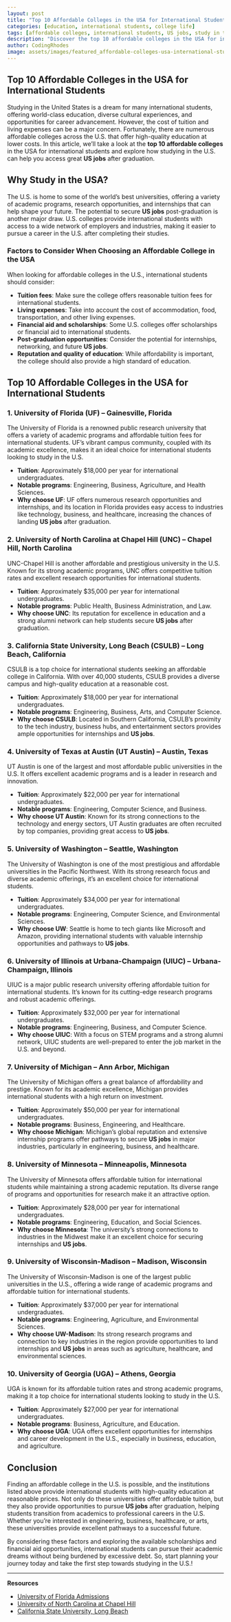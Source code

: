 ```yaml
---
layout: post
title: "Top 10 Affordable Colleges in the USA for International Students"
categories: [education, international students, college life]
tags: [affordable colleges, international students, US jobs, study in the USA, higher education, college tuition]
description: "Discover the top 10 affordable colleges in the USA for international students. Explore your options for higher education in the U.S. and how studying here can lead to future US jobs."
author: CodingRhodes
image: assets/images/featured_affordable-colleges-usa-international-students.webp
---
```



## Top 10 Affordable Colleges in the USA for International Students

Studying in the United States is a dream for many international students, offering world-class education, diverse cultural experiences, and opportunities for career advancement. However, the cost of tuition and living expenses can be a major concern. Fortunately, there are numerous affordable colleges across the U.S. that offer high-quality education at lower costs. In this article, we’ll take a look at the **top 10 affordable colleges** in the USA for international students and explore how studying in the U.S. can help you access great **US jobs** after graduation.

## Why Study in the USA?

The U.S. is home to some of the world’s best universities, offering a variety of academic programs, research opportunities, and internships that can help shape your future. The potential to secure **US jobs** post-graduation is another major draw. U.S. colleges provide international students with access to a wide network of employers and industries, making it easier to pursue a career in the U.S. after completing their studies.

### Factors to Consider When Choosing an Affordable College in the USA

When looking for affordable colleges in the U.S., international students should consider:

- **Tuition fees**: Make sure the college offers reasonable tuition fees for international students.
- **Living expenses**: Take into account the cost of accommodation, food, transportation, and other living expenses.
- **Financial aid and scholarships**: Some U.S. colleges offer scholarships or financial aid to international students.
- **Post-graduation opportunities**: Consider the potential for internships, networking, and future **US jobs**.
- **Reputation and quality of education**: While affordability is important, the college should also provide a high standard of education.

## Top 10 Affordable Colleges in the USA for International Students

### 1. **University of Florida (UF)** – Gainesville, Florida

The University of Florida is a renowned public research university that offers a variety of academic programs and affordable tuition fees for international students. UF’s vibrant campus community, coupled with its academic excellence, makes it an ideal choice for international students looking to study in the U.S.

- **Tuition**: Approximately $18,000 per year for international undergraduates.
- **Notable programs**: Engineering, Business, Agriculture, and Health Sciences.
- **Why choose UF**: UF offers numerous research opportunities and internships, and its location in Florida provides easy access to industries like technology, business, and healthcare, increasing the chances of landing **US jobs** after graduation.

### 2. **University of North Carolina at Chapel Hill (UNC)** – Chapel Hill, North Carolina

UNC-Chapel Hill is another affordable and prestigious university in the U.S. Known for its strong academic programs, UNC offers competitive tuition rates and excellent research opportunities for international students.

- **Tuition**: Approximately $35,000 per year for international undergraduates.
- **Notable programs**: Public Health, Business Administration, and Law.
- **Why choose UNC**: Its reputation for excellence in education and a strong alumni network can help students secure **US jobs** after graduation.

### 3. **California State University, Long Beach (CSULB)** – Long Beach, California

CSULB is a top choice for international students seeking an affordable college in California. With over 40,000 students, CSULB provides a diverse campus and high-quality education at a reasonable cost.

- **Tuition**: Approximately $18,000 per year for international undergraduates.
- **Notable programs**: Engineering, Business, Arts, and Computer Science.
- **Why choose CSULB**: Located in Southern California, CSULB’s proximity to the tech industry, business hubs, and entertainment sectors provides ample opportunities for internships and **US jobs**.

### 4. **University of Texas at Austin (UT Austin)** – Austin, Texas

UT Austin is one of the largest and most affordable public universities in the U.S. It offers excellent academic programs and is a leader in research and innovation.

- **Tuition**: Approximately $22,000 per year for international undergraduates.
- **Notable programs**: Engineering, Computer Science, and Business.
- **Why choose UT Austin**: Known for its strong connections to the technology and energy sectors, UT Austin graduates are often recruited by top companies, providing great access to **US jobs**.

### 5. **University of Washington** – Seattle, Washington

The University of Washington is one of the most prestigious and affordable universities in the Pacific Northwest. With its strong research focus and diverse academic offerings, it’s an excellent choice for international students.

- **Tuition**: Approximately $34,000 per year for international undergraduates.
- **Notable programs**: Engineering, Computer Science, and Environmental Sciences.
- **Why choose UW**: Seattle is home to tech giants like Microsoft and Amazon, providing international students with valuable internship opportunities and pathways to **US jobs**.

### 6. **University of Illinois at Urbana-Champaign (UIUC)** – Urbana-Champaign, Illinois

UIUC is a major public research university offering affordable tuition for international students. It’s known for its cutting-edge research programs and robust academic offerings.

- **Tuition**: Approximately $32,000 per year for international undergraduates.
- **Notable programs**: Engineering, Business, and Computer Science.
- **Why choose UIUC**: With a focus on STEM programs and a strong alumni network, UIUC students are well-prepared to enter the job market in the U.S. and beyond.

### 7. **University of Michigan** – Ann Arbor, Michigan

The University of Michigan offers a great balance of affordability and prestige. Known for its academic excellence, Michigan provides international students with a high return on investment.

- **Tuition**: Approximately $50,000 per year for international undergraduates.
- **Notable programs**: Business, Engineering, and Healthcare.
- **Why choose Michigan**: Michigan’s global reputation and extensive internship programs offer pathways to secure **US jobs** in major industries, particularly in engineering, business, and healthcare.

### 8. **University of Minnesota** – Minneapolis, Minnesota

The University of Minnesota offers affordable tuition for international students while maintaining a strong academic reputation. Its diverse range of programs and opportunities for research make it an attractive option.

- **Tuition**: Approximately $28,000 per year for international undergraduates.
- **Notable programs**: Engineering, Education, and Social Sciences.
- **Why choose Minnesota**: The university’s strong connections to industries in the Midwest make it an excellent choice for securing internships and **US jobs**.

### 9. **University of Wisconsin-Madison** – Madison, Wisconsin

The University of Wisconsin-Madison is one of the largest public universities in the U.S., offering a wide range of academic programs and affordable tuition for international students.

- **Tuition**: Approximately $37,000 per year for international undergraduates.
- **Notable programs**: Engineering, Agriculture, and Environmental Sciences.
- **Why choose UW-Madison**: Its strong research programs and connection to key industries in the region provide opportunities to land internships and **US jobs** in areas such as agriculture, healthcare, and environmental sciences.

### 10. **University of Georgia (UGA)** – Athens, Georgia

UGA is known for its affordable tuition rates and strong academic programs, making it a top choice for international students looking to study in the U.S.

- **Tuition**: Approximately $27,000 per year for international undergraduates.
- **Notable programs**: Business, Agriculture, and Education.
- **Why choose UGA**: UGA offers excellent opportunities for internships and career development in the U.S., especially in business, education, and agriculture.

## Conclusion

Finding an affordable college in the U.S. is possible, and the institutions listed above provide international students with high-quality education at reasonable prices. Not only do these universities offer affordable tuition, but they also provide opportunities to pursue **US jobs** after graduation, helping students transition from academics to professional careers in the U.S. Whether you’re interested in engineering, business, healthcare, or arts, these universities provide excellent pathways to a successful future.

By considering these factors and exploring the available scholarships and financial aid opportunities, international students can pursue their academic dreams without being burdened by excessive debt. So, start planning your journey today and take the first step towards studying in the U.S.!

---

**Resources**

- [University of Florida Admissions](https://admissions.ufl.edu/)
- [University of North Carolina at Chapel Hill](https://admissions.unc.edu/)
- [California State University, Long Beach](https://www.csulb.edu/)
